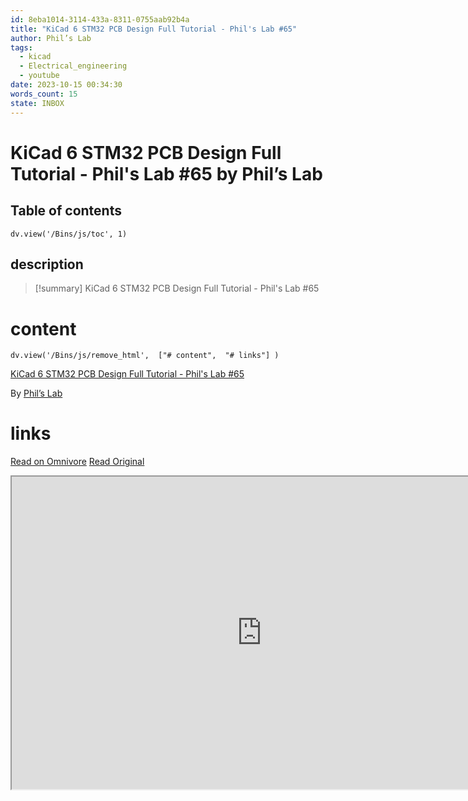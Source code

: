 ```yaml
---
id: 8eba1014-3114-433a-8311-0755aab92b4a
title: "KiCad 6 STM32 PCB Design Full Tutorial - Phil's Lab #65"
author: Phil’s Lab
tags:
  - kicad
  - Electrical_engineering
  - youtube
date: 2023-10-15 00:34:30
words_count: 15
state: INBOX
---
```


# KiCad 6 STM32 PCB Design Full Tutorial - Phil's Lab #65 by Phil’s Lab
## Table of contents
```dataviewjs 
dv.view('/Bins/js/toc', 1) 
```


## description
>[!summary] 
> KiCad 6 STM32 PCB Design Full Tutorial - Phil's Lab #65


# content
```dataviewjs 
dv.view('/Bins/js/remove_html',  ["# content",  "# links"] ) 
```
[KiCad 6 STM32 PCB Design Full Tutorial - Phil's Lab #65](https://www.youtube.com/watch?v=aVUqaB0IMh4)

By [Phil’s Lab](https://www.youtube.com/@PhilsLab)



# links
[Read on Omnivore](https://omnivore.app/me/ki-cad-6-stm-32-pcb-design-full-tutorial-phil-s-lab-65-18b301cb9d3)
[Read Original](https://www.youtube.com/watch?v=aVUqaB0IMh4)

<iframe src="https://www.youtube.com/watch?v=aVUqaB0IMh4"  width="800" height="500"></iframe>
